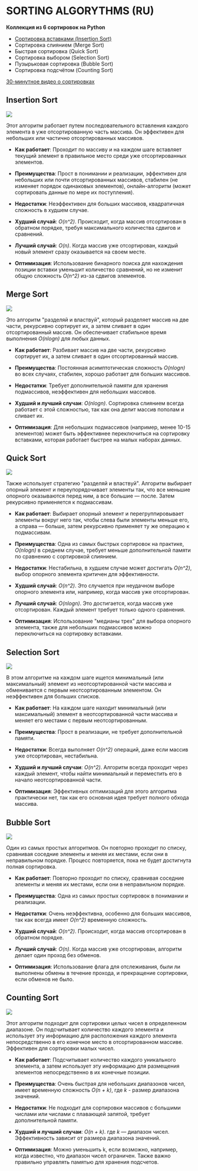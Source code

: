 # SORTING ALGORYTHMS (RU)

**Коллекция из 6 сортировок на Python**

 - [Сортировка вставками (Insertion Sort)](#insertion-sort)
 - Сортировка слиянием (Merge Sort)
 - Быстрая сортировка (Quick Sort)
 - Сортировка выбором (Selection Sort)
 - Пузырьковая сортировка (Bubble Sort)
 - Сортировка подсчётом (Counting Sort)

[30-минутное видео о сортировках](https://youtu.be/AAwYzYkjNTg?si=TDYWvKjHMImBr2_s)

## Insertion Sort
![](for_a_readme/INS.gif)

Этот алгоритм работает путем последовательного вставления
каждого элемента в уже отсортированную часть массива.
Он эффективен для небольших или частично отсортированных массивов.

 - **Как работает**: Проходит по массиву и на каждом шаге вставляет текущий элемент в правильное место среди уже отсортированных элементов.
 - **Преимущества**: Прост в понимании и реализации, эффективен для небольших или почти отсортированных массивов, стабилен (не изменяет порядок одинаковых элементов), онлайн-алгоритм (может сортировать данные по мере их поступления).
 - **Недостатки**: Неэффективен для больших массивов, квадратичная сложность в худшем случае.


 - **Худший случай**: *O(n^2)*. Происходит, когда массив отсортирован в обратном порядке, требуя максимального количества сдвигов и сравнений.
 - **Лучший случай**: *O(n)*. Когда массив уже отсортирован, каждый новый элемент сразу оказывается на своем месте.
 - **Оптимизация**: Использование бинарного поиска для нахождения позиции вставки уменьшит количество сравнений, но не изменит общую сложность *O(n^2)* из-за сдвигов элементов.

## Merge Sort
![](for_a_readme/MRG.gif)

Это алгоритм "разделяй и властвуй", который разделяет массив на две части, 
рекурсивно сортирует их, а затем сливает в один отсортированный массив.
Он обеспечивает стабильное время выполнения *O(nlogn)* для любых данных.
 - **Как работает**: Разбивает массив на две части, рекурсивно сортирует их, а затем сливает в один отсортированный массив.
 - **Преимущества**: Постоянная асимптотическая сложность *O(nlogn)* во всех случаях, стабилен, хорошо работает для больших массивов.
 - **Недостатки**: Требует дополнительной памяти для хранения подмассивов, неэффективен для небольших массивов.


 - **Худший и лучший случаи**: *O(nlogn)*. Сортировка слиянием всегда работает с этой сложностью, так как она делит массив пополам и сливает их.
 - **Оптимизация**: Для небольших подмассивов (например, менее 10-15 элементов) может быть эффективнее переключиться на сортировку вставками, которая работает быстрее на малых наборах данных.

## Quick Sort
![](for_a_readme/QCK.gif)

Также использует стратегию "разделяй и властвуй". Алгоритм выбирает опорный элемент и переупорядочивает элементы так,
что все меньшие опорного оказываются перед ним, а все большие — после. Затем рекурсивно применяется к подмассивам.

 - **Как работает**: Выбирает опорный элемент и перегруппировывает элементы вокруг него так, чтобы слева были элементы меньше его, а справа — больше, затем рекурсивно применяет ту же операцию к подмассивам.
 - **Преимущества**: Одна из самых быстрых сортировок на практике, *O(nlogn)* в среднем случае, требует меньше дополнительной памяти по сравнению с сортировкой слиянием.
 - **Недостатки**: Нестабильна, в худшем случае может достигать *O(n^2)*, выбор опорного элемента критичен для эффективности.


 - **Худший случай**: *O(n^2)*. Это случается при неудачном выборе опорного элемента или, например, когда массив уже отсортирован.
 - **Лучший случай**: *O(nlogn)*. Это достигается, когда массив уже отсортирован. Каждый элемент требует только одного сравнения.
 - **Оптимизация**: Использование "медианы трех" для выбора опорного элемента, также для небольших подмассивов можно переключиться на сортировку вставками.

## Selection Sort
![](for_a_readme/SLC.gif)

В этом алгоритме на каждом шаге ищется минимальный (или максимальный) элемент из неотсортированной части массива 
и обменивается с первым неотсортированным элементом. Он неэффективен для больших списков.

 - **Как работает**: На каждом шаге находит минимальный (или максимальный) элемент в неотсортированной части массива и меняет его местами с первым неотсортированным.
 - **Преимущества**: Прост в реализации, не требует дополнительной памяти.
 - **Недостатки**: Всегда выполняет *O(n^2)* операций, даже если массив уже отсортирован, нестабильна.


 - **Худший и лучший случаи**: *O(n^2)*. Алгоритм всегда проходит через каждый элемент, чтобы найти минимальный и переместить его в начало неотсортированной части.
 - **Оптимизация**: Эффективных оптимизаций для этого алгоритма практически нет, так как его основная идея требует полного обхода массива.

## Bubble Sort
![](for_a_readme/BBL.gif)

Один из самых простых алгоритмов. Он повторно проходит по списку, сравнивая соседние элементы и меняя их местами,
если они в неправильном порядке. Процесс повторяется, пока не будет достигнута полная сортировка.

 - **Как работает**: Повторно проходит по списку, сравнивая соседние элементы и меняя их местами, если они в неправильном порядке.
 - **Преимущества**: Одна из самых простых сортировок в понимании и реализации.
 - **Недостатки**: Очень неэффективна, особенно для больших массивов, так как всегда имеет *O(n^2)* временную сложность.


 - **Худший случай**: *O(n^2)*. Происходит, когда массив отсортирован в обратном порядке.
 - **Лучший случай**: *O(n)*. Когда массив уже отсортирован, алгоритм делает один проход без обменов.
 - **Оптимизация**: Использование флага для отслеживания, были ли выполнены обмены в течение прохода, и прекращение сортировки, если обменов не было.

## Counting Sort
![](for_a_readme/CNT.gif)

Этот алгоритм подходит для сортировки целых чисел в определенном диапазоне. Он подсчитывает количество каждого элемента
и использует эту информацию для расположения каждого элемента непосредственно в его конечное место в 
отсортированном массиве. Эффективен для сортировки малых чисел.

 - **Как работает**: Подсчитывает количество каждого уникального элемента, а затем использует эту информацию для размещения элементов непосредственно в их конечные позиции.
 - **Преимущества**: Очень быстрая для небольших диапазонов чисел, имеет временную сложность *O(n + k)*, где *k* - размер диапазона значений.
 - **Недостатки**: Не подходит для сортировки массивов с большими числами или числами с плавающей запятой, требует дополнительной памяти.


 - **Худший и лучший случаи**: *O(n + k)*. где *k* — диапазон чисел. Эффективность зависит от размера диапазона значений.
 - **Оптимизация**: Можно уменьшить k, если возможно, например, когда известно, что диапазон чисел ограничен. Также важно правильно управлять памятью для хранения подсчетов.
